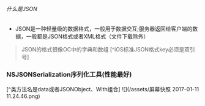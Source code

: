 
######  什么是JSON
- JSON是一种轻量级的数据格式，一般用于数据交互;服务器返回给客户端的数据，一般都是JSON格式或者XML格式（文件下载除外）
        

>JSON的格式很像OC中的字典和数组
 [^iOS标准JSON格式key必须是双引号]
 
### NSJSONSerialization序列化工具(性能最好)
[^类方法名是data或者JSONObject、With组合]
![](/assets/屏幕快照 2017-01-11 11.24.46.png)
